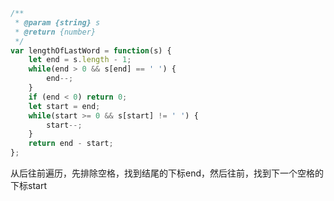 ```javascript
/**
 * @param {string} s
 * @return {number}
 */
var lengthOfLastWord = function(s) {
    let end = s.length - 1;
    while(end > 0 && s[end] == ' ') {
        end--;
    }
    if (end < 0) return 0;
    let start = end;
    while(start >= 0 && s[start] != ' ') {
        start--;
    }
    return end - start;
};
```
从后往前遍历，先排除空格，找到结尾的下标end，然后往前，找到下一个空格的下标start